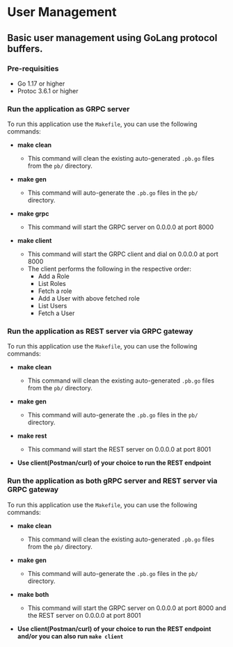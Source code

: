 # User Management 

## Basic user management using GoLang protocol buffers.

### Pre-requisities
- Go 1.17 or higher
- Protoc 3.6.1 or higher

### Run the application as GRPC server
To run this application use the `Makefile`, you can use the following commands:
- **make clean**
  - This command will clean the existing auto-generated `.pb.go` files from the `pb/` directory.
 
- **make gen**
  - This command will auto-generate the `.pb.go` files in the `pb/` directory.  

- **make grpc**
  - This command will start the GRPC server on 0.0.0.0 at port 8000

- **make client**
  - This command will start the GRPC client and dial on 0.0.0.0 at port 8000
  - The client performs the following in the respective order:
    - Add a Role
    - List Roles
    - Fetch a role
    - Add a User with above fetched role
    - List Users
    - Fetch a User

### Run the application as REST server via GRPC gateway
To run this application use the `Makefile`, you can use the following commands:
- **make clean**
  - This command will clean the existing auto-generated `.pb.go` files from the `pb/` directory.
 
- **make gen**
  - This command will auto-generate the `.pb.go` files in the `pb/` directory.  

- **make rest**
  - This command will start the REST server on 0.0.0.0 at port 8001

- **Use client(Postman/curl) of your choice to run the REST endpoint**

### Run the application as both gRPC server and REST server via GRPC gateway
To run this application use the `Makefile`, you can use the following commands:
- **make clean**
  - This command will clean the existing auto-generated `.pb.go` files from the `pb/` directory.
 
- **make gen**
  - This command will auto-generate the `.pb.go` files in the `pb/` directory.  

- **make both**
  - This command will start the GRPC server on 0.0.0.0 at port 8000 and the REST server on 0.0.0.0 at port 8001

- **Use client(Postman/curl) of your choice to run the REST endpoint and/or you can also run `make client`**
